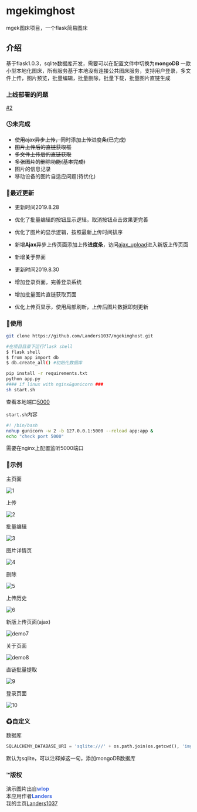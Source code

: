 # mgekimghost
mgek图床项目，一个flask简易图床

## 介绍

基于flask1.0.3，sqlite数据库开发，需要可以在配置文件中切换为**mongoDB**
一款小型本地化图床，所有服务基于本地没有连接公共图床服务，支持用户登录，多文件上传，图片预览，批量编辑，批量删除，批量下载，批量图片直链生成

### 上线部署的问题
[#2](https://github.com/Landers1037/mgekimghost/issues/2)

### 🕓未完成

- ~~使用ajax异步上传，同时添加上传进度条(已完成)~~
- ~~图片上传后的直链获取框~~
- ~~多文件上传后的直链获取~~
- ~~多张图片的删除功能(基本完成)~~
- 图片的信息记录
- 移动设备的图片自适应问题(待优化)

### 🚀最近更新

- 更新时间2019.8.28
- 优化了批量编辑的按钮显示逻辑，取消按钮点击效果更完善
- 优化了图片的显示逻辑，按照最新上传时间排序
- 新增**Ajax**异步上传页面添加上传**进度条**，访问[ajax_upload](/upload_new/)进入新版上传页面
- 新增**关于**界面

- 更新时间2019.8.30
- 增加登录页面，完善登录系统
- 增加批量图片直链获取页面
- 优化上传页显示，使用局部刷新，上传后图片数据即刻更新

### 🔵使用

```bash
git clone https://github.com/Landers1037/mgekimghost.git
```


```bash
#在项目目录下运行flask shell
$ flask shell
$ from app import db
$ db.create_all() #初始化数据库
```
```bash
pip install -r requirements.txt
python app.py
#### if linux with nginx&gunicorn ###
sh start.sh
```

查看本地端口[5000](http://127.0.0.1:5000)

`start.sh`内容

```bash
#! /bin/bash
nohup gunicorn -w 2 -b 127.0.0.1:5000 --reload app:app &
echo "check port 5000"
```

需要在nginx上配置监听5000端口

### 🔷示例

主页面

![1](./demo1.jpg)

上传

![2](./demo2.jpg)

批量编辑

![3](./demo3.jpg)

图片详情页

![4](./demo4.jpg)

删除

![5](./demo5.jpg)

上传历史

![6](./demo6.jpg)

新版上传页面(ajax)

![demo7](./demo7.jpg)

关于页面

![demo8](./demo8.jpg)

直链批量提取

![9](./demo9.jpg)

登录页面

![10](./demo10.jpg)

### ♻自定义

数据库

```python
SQLALCHEMY_DATABASE_URI = 'sqlite:///' + os.path.join(os.getcwd(), 'img.db')
```

默认为sqlite，可以注释掉这一句，添加mongoDB数据库

### ™版权

演示图片出自<strong style="color:royalblue">wlop</strong><br>
本应用作者<strong style="color:royalblue">Landers</strong><br>
我的主页<a href="http://lrenj.top">Landers1037</a>

